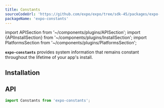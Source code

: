 ```yaml
---
title: Constants
sourceCodeUrl: 'https://github.com/expo/expo/tree/sdk-45/packages/expo-constants'
packageName: 'expo-constants'
---
```


import APISection from '~/components/plugins/APISection';
import {APIInstallSection} from '~/components/plugins/InstallSection';
import PlatformsSection from '~/components/plugins/PlatformsSection';

**`expo-constants`** provides system information that remains constant throughout the lifetime of your app's install.

<PlatformsSection android emulator ios simulator web />

## Installation

<APIInstallSection />

## API

```js
import Constants from 'expo-constants';
```

<APISection packageName="expo-constants" apiName="Constants" />